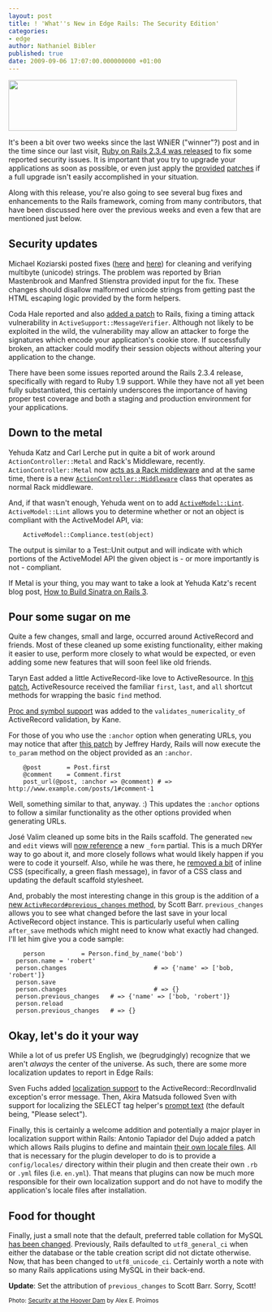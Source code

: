 ```yaml
---
layout: post
title: ! 'What''s New in Edge Rails: The Security Edition'
categories:
- edge
author: Nathaniel Bibler
published: true
date: 2009-09-06 17:07:00.000000000 +01:00
---
```

<img src="/assets/2009/9/6/restricted.jpg" height="100" width="450" alt=""/>

It's been a bit over two weeks since the last WNiER ("winner"?) post and in the time since our last visit, [Ruby on Rails 2.3.4 was released](https://rubyonrails.org/2009/9/4/ruby-on-rails-2-3-4) to fix some reported security issues.  It is important that you try to upgrade your applications as soon as possible, or even just apply the [provided](https://rubyonrails.org/2009/9/4/timing-weakness-in-ruby-on-rails) [patches](https://rubyonrails.org/2009/9/4/xss-vulnerability-in-ruby-on-rails) if a full upgrade isn't easily accomplished in your situation.

Along with this release, you're also going to see several bug fixes and enhancements to the Rails  framework, coming from many contributors, that have been discussed here over the previous weeks and  even a few that are mentioned just below.


## Security updates

Michael Koziarski posted fixes ([here](http://github.com/rails/rails/commit/b16e0c922344da256ab977fd5e7a7f69e0be90fc) and [here](http://github.com/rails/rails/commit/9a73630d935e360f3dc896e50dd673afb97cf3b5)) for cleaning and verifying multibyte (unicode) strings.  The problem was reported by Brian Mastenbrook and Manfred Stienstra provided input for the fix.  These changes should disallow malformed unicode strings from getting past the HTML escaping logic provided by the form helpers.

Coda Hale reported and also [added a patch](http://github.com/rails/rails/commit/5e6dab8b34152bc48c89032d20e5bda1511e28fb) to Rails, fixing a timing attack vulnerability in `ActiveSupport::MessageVerifier`.  Although not likely to be exploited in the wild, the vulnerability may allow an attacker to forge the signatures which encode your application's cookie store.  If successfully broken, an attacker could modify their session objects without altering your application to the change.

There have been some issues reported around the Rails 2.3.4 release, specifically with regard to Ruby 1.9 support.  While they have not all yet been fully substantiated, this certainly underscores the importance of having proper test coverage and both a staging and production environment for your applications.

## Down to the metal

Yehuda Katz and Carl Lerche put in quite a bit of work around `ActionController::Metal` and Rack's Middleware, recently.  `ActionController::Metal` now [acts as a Rack middleware](http://github.com/rails/rails/commit/c7ba911a43e513bd1adbee93f16d2b8efea7cc88) and at the same time, there is a new [`ActionController::Middleware`](http://github.com/rails/rails/commit/9408fcd2e858ae48dd30d9e8d1bb1dcbbfffb840) class that operates as normal Rack middleware.

And, if that wasn't enough, Yehuda went on to add [`ActiveModel::Lint`](http://github.com/rails/rails/commit/dbf20c2dbb5d1f2640517c468aa7c269d93414b9).  `ActiveModel::Lint` allows you to determine whether or not an object is compliant with the ActiveModel API, via:

		ActiveModel::Compliance.test(object)

The output is similar to a Test::Unit output and will indicate with which portions of the ActiveModel API the given object is - or more importantly is not - compliant.

If Metal is your thing, you may want to take a look at Yehuda Katz's recent blog post, [How to Build Sinatra on Rails 3](http://yehudakatz.com/2009/08/26/how-to-build-sinatra-on-rails-3).

## Pour some sugar on me

Quite a few changes, small and large, occurred around ActiveRecord and friends.  Most of these cleaned up some existing functionality, either making it easier to use, perform more closely to what would be expected, or even adding some new features that will soon feel like old friends. 

Taryn East added a little ActiveRecord-like love to ActiveResource.  In [this patch](http://github.com/rails/rails/commit/ce61a6bd551a96205892a125c8835c4bc69c4fad), ActiveResource received the familiar `first`, `last`, and `all` shortcut methods for wrapping the basic `find` method.

[Proc and symbol support](http://github.com/rails/rails/commit/cf9f361699d72b5b34a655f8940c024cba0f0e09) was added to the `validates_numericality_of` ActiveRecord validation, by Kane.

For those of you who use the `:anchor` option when generating URLs, you may notice that after [this patch](http://github.com/rails/rails/commit/05b529ca57f75ce64540b9d34597e0c3bfe1fca7) by Jeffrey Hardy, Rails will now execute the `to_param` method on the object provided as an `:anchor`.

		@post 		= Post.first
		@comment 	= Comment.first
		post_url(@post, :anchor => @comment) # => http://www.example.com/posts/1#comment-1

Well, something similar to that, anyway.  :)  This updates the `:anchor` options to follow a similar functionality as the other options provided when generating URLs.

José Valim cleaned up some bits in the Rails scaffold.  The generated `new` and `edit` views will [now reference](http://github.com/rails/rails/commit/5d645c271b350c2a3ed7fd835e539322cda61d8c) a new `_form` partial.  This is a much DRYer way to go about it, and more closely follows what would likely happen if you were to code it yourself.  Also, while he was there, he [removed a bit](http://github.com/rails/rails/commit/5096ba961c49e5b419c3400acd7c87373a36d6d4) of inline CSS (specifically, a green flash message), in favor of a CSS class and updating the default scaffold stylesheet.

And, probably the most interesting change in this group is the addition of a [new `ActivRecord#previous_changes` method](http://github.com/rails/rails/commit/80989437dc1502f9194b0600941b6d70a3efa3b2), by Scott Barr.  `previous_changes` allows you to see what changed before the last save in your local ActiveRecord object instance.  This is particularly useful when calling `after_save` methods which might need to know what exactly had changed.  I'll let him give you a code sample:

		person 			= Person.find_by_name('bob')
	  person.name = 'robert'
	  person.changes 						# => {'name' => ['bob, 'robert']}
	  person.save
	  person.changes 						# => {}
	  person.previous_changes 	# => {'name' => ['bob, 'robert']}
	  person.reload
	  person.previous_changes 	# => {}
	  

## Okay, let's do it your way

While a lot of us prefer US English, we (begrudgingly) recognize that we aren't _always_ the center of the universe.  As such, there are some more localization updates to report in Edge Rails:

Sven Fuchs added [localization support](http://github.com/rails/rails/commit/d672a14ee766e86c606db566dd073a3d2332cc60) to the ActiveRecord::RecordInvalid exception's error message.  Then, Akira Matsuda followed Sven with support for localizing the SELECT tag helper's [prompt text](http://github.com/rails/rails/commit/cc9af20da7af98464ece18d4abc6a22ef3f00b5d) (the default being, "Please select").

Finally, this is certainly a welcome addition and potentially a major player in localization support within Rails:  Antonio Tapiador del Dujo added a patch which allows Rails plugins to define and maintain [their own locale files](http://github.com/rails/rails/commit/cf4846c6ae991143afaef987a63c3ad9a3a2546b).  All that is necessary for the plugin developer to do is to provide a `config/locales/` directory within their plugin and then create their own `.rb` or `.yml` files (i.e. `en.yml`).  That means that plugins can now be much more responsible for their own localization support and do not have to modify the application's locale files after installation.


## Food for thought

Finally, just a small note that the default, preferred table collation for MySQL [has been changed](http://github.com/rails/rails/commit/f6ca7e4e75408bc42f515fc7206d6c6ff0dce7c6).  Previously, Rails defaulted to `utf8_general_ci` when either the database or the table creation script did not dictate otherwise.  Now, that has been changed to `utf8_unicode_ci`.  Certainly worth a note with so many Rails applications using MySQL in their back-end.

**Update**: Set the attribution of `previous_changes` to Scott Barr.  Sorry, Scott!

<small>Photo: <a href="http://www.flickr.com/photos/proimos/3652878454/">Security at the Hoover Dam</a> by Alex E. Proimos</small>